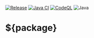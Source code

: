 [![Release](https://jitpack.io/v/umjammer/${package}.svg)](https://jitpack.io/#umjammer/${package})
[![Java CI](https://github.com/umjammer/${package}/actions/workflows/maven.yml/badge.svg)](https://github.com/umjammer/${package}/actions/workflows/maven.yml)
[![CodeQL](https://github.com/umjammer/${package}/actions/workflows/codeql-analysis.yml/badge.svg)](https://github.com/umjammer/${package}/actions/workflows/codeql-analysis.yml)
![Java](https://img.shields.io/badge/Java-8-b07219)

# ${package}
